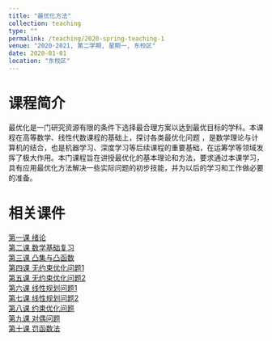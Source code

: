 ```yaml
---
title: "最优化方法"
collection: teaching
type: ""
permalink: /teaching/2020-spring-teaching-1
venue: "2020-2021, 第二学期, 星期一, 东校区"
date: 2020-01-01
location: "东校区"
---
```


课程简介
======
最优化是一门研究资源有限的条件下选择最合理方案以达到最优目标的学科。本课程在高等数学、线性代数课程的基础上，探讨各类最优化问题 ，是数学理论与计算机的结合，也是机器学习、深度学习等后续课程的重要基础，在运筹学等领域发挥了极大作用。本门课程旨在讲授最优化的基本理论和方法，要求通过本课学习，具有应用最优化方法解决一些实际问题的初步技能，并为以后的学习和工作做必要的准备。

相关课件
======
[第一课 绪论](http://zhaiweixin.github.io/files/optimizationmethod/lecture_note_0[1].pdf)  
[第二课 数学基础复习](http://zhaiweixin.github.io/files/optimizationmethod/lecture_note_1[1].pdf)  
[第三课 凸集与凸函数](http://zhaiweixin.github.io/files/optimizationmethod/lecture_note_2[1].pdf)  
[第四课 无约束优化问题1](http://zhaiweixin.github.io/files/optimizationmethod/lecture_note_3[1].pdf)  
[第五课 无约束优化问题2](http://zhaiweixin.github.io/files/optimizationmethod/lecture_note_4[1].pdf)  
[第六课 线性规划问题1](http://zhaiweixin.github.io/files/optimizationmethod/lecture_note_5[1].pdf)  
[第七课 线性规划问题2](http://zhaiweixin.github.io/files/optimizationmethod/lecture_note_6[1].pdf)  
[第八课 约束优化问题](http://zhaiweixin.github.io/files/optimizationmethod/lecture_note_7[1].pdf)  
[第九课 对偶问题](http://zhaiweixin.github.io/files/optimizationmethod/lecture_note_8[1].pdf)  
[第十课 罚函数法](http://zhaiweixin.github.io/files/optimizationmethod/lecture_note_9[1].pdf)  



